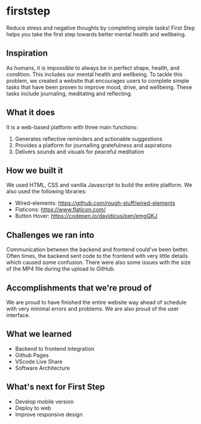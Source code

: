 # firststep
Reduce stress and negative thoughts by completing simple tasks! 
First Step helps you take the first step towards better mental health and wellbeing.

## Inspiration
As humans, it is impossible to always be in perfect shape, health, and condition. This includes our mental health and wellbeing. To tackle this problem, we created a website that encourages users to complete simple tasks that have been proven to improve mood, drive, and wellbeing. These tasks include journaling, meditating and reflecting.

## What it does
It is a web-based platform with three main functions:
1. Generates reflective reminders and actionable suggestions
2. Provides a platform for journalling gratefulness and aspirations
3. Delivers sounds and visuals for peaceful meditation

## How we built it
We used HTML, CSS and vanilla Javascript to build the entire platform. We also used the following libraries: 

- Wired-elements: https://github.com/rough-stuff/wired-elements
- Flaticons: https://www.flaticon.com/
- Button Hover: https://codepen.io/davidicus/pen/emgQKJ

## Challenges we ran into
Communication between the backend and frontend could've been better. Often times, the backend sent code to the frontend with very little details which caused some confusion. There were also some issues with the size of the MP4 file during the upload to GitHub.

## Accomplishments that we're proud of
We are proud to have finished the entire website way ahead of schedule with very minimal errors and problems. We are also proud of the user interface. 

## What we learned
- Backend to frontend integration
- Github Pages
- VScode Live Share
- Software Architecture

## What's next for First Step
- Develop mobile version
- Deploy to web 
- Improve responsive design 

